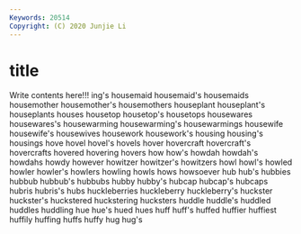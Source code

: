 ```yaml
---
Keywords: 20514
Copyright: (C) 2020 Junjie Li
---
```


# title

Write contents here!!!
ing's 
housemaid 
housemaid's 
housemaids 
housemother
housemother's 
housemothers 
houseplant 
houseplant's 
houseplants 
houses 
housetop 
housetop's 
housetops 
housewares
housewares's 
housewarming 
housewarming's 
housewarmings 
housewife 
housewife's 
housewives 
housework 
housework's 
housing
housing's 
housings 
hove 
hovel 
hovel's 
hovels 
hover 
hovercraft 
hovercraft's 
hovercrafts
hovered 
hovering 
hovers 
how 
how's 
howdah 
howdah's 
howdahs 
howdy 
however
howitzer 
howitzer's 
howitzers 
howl 
howl's 
howled 
howler 
howler's 
howlers 
howling
howls 
hows 
howsoever 
hub 
hub's 
hubbies 
hubbub 
hubbub's 
hubbubs 
hubby
hubby's 
hubcap 
hubcap's 
hubcaps 
hubris 
hubris's 
hubs 
huckleberries 
huckleberry 
huckleberry's
huckster 
huckster's 
huckstered 
huckstering 
hucksters 
huddle 
huddle's 
huddled 
huddles 
huddling
hue 
hue's 
hued 
hues 
huff 
huff's 
huffed 
huffier 
huffiest 
huffily
huffing 
huffs 
huffy 
hug 
hug's 
